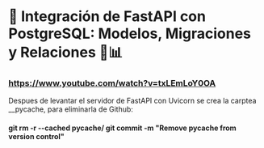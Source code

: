 # 🚀 Integración de FastAPI con PostgreSQL: Modelos, Migraciones y Relaciones 🔗📊

### https://www.youtube.com/watch?v=txLEmLoY0OA

Despues de levantar el servidor de FastAPI con Uvicorn se crea la carptea __pycache, para eliminarla de Github: 
#### git rm -r --cached pycache/ git commit -m "Remove pycache from version control"

